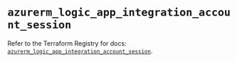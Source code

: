 # `azurerm_logic_app_integration_account_session`

Refer to the Terraform Registry for docs: [`azurerm_logic_app_integration_account_session`](https://registry.terraform.io/providers/hashicorp/azurerm/4.37.0/docs/resources/logic_app_integration_account_session).
